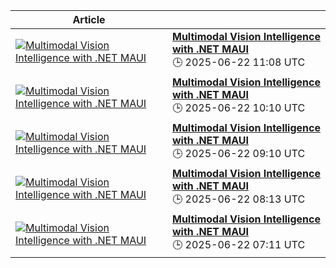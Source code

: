 <!-- ARTICLES-GRID-START -->
| Article | |
|--------|--|
| [![Multimodal Vision Intelligence with .NET MAUI](https://sam-solutions.com/wp-content/uploads/Net-vs-C-cover@2x.webp)](https://devblogs.microsoft.com/dotnet/multimodal-vision-intelligence-with-dotnet-maui/) | **[Multimodal Vision Intelligence with .NET MAUI](https://devblogs.microsoft.com/dotnet/multimodal-vision-intelligence-with-dotnet-maui/)**<br/>🕒 2025-06-22 11:08 UTC |
| [![Multimodal Vision Intelligence with .NET MAUI](https://sam-solutions.com/wp-content/uploads/Net-vs-C-cover@2x.webp)](https://devblogs.microsoft.com/dotnet/multimodal-vision-intelligence-with-dotnet-maui/) | **[Multimodal Vision Intelligence with .NET MAUI](https://devblogs.microsoft.com/dotnet/multimodal-vision-intelligence-with-dotnet-maui/)**<br/>🕒 2025-06-22 10:10 UTC |
| [![Multimodal Vision Intelligence with .NET MAUI](https://sam-solutions.com/wp-content/uploads/Net-vs-C-cover@2x.webp)](https://devblogs.microsoft.com/dotnet/multimodal-vision-intelligence-with-dotnet-maui/) | **[Multimodal Vision Intelligence with .NET MAUI](https://devblogs.microsoft.com/dotnet/multimodal-vision-intelligence-with-dotnet-maui/)**<br/>🕒 2025-06-22 09:10 UTC |
| [![Multimodal Vision Intelligence with .NET MAUI](https://sam-solutions.com/wp-content/uploads/Net-vs-C-cover@2x.webp)](https://devblogs.microsoft.com/dotnet/multimodal-vision-intelligence-with-dotnet-maui/) | **[Multimodal Vision Intelligence with .NET MAUI](https://devblogs.microsoft.com/dotnet/multimodal-vision-intelligence-with-dotnet-maui/)**<br/>🕒 2025-06-22 08:13 UTC |
| [![Multimodal Vision Intelligence with .NET MAUI](https://sam-solutions.com/wp-content/uploads/Net-vs-C-cover@2x.webp)](https://devblogs.microsoft.com/dotnet/multimodal-vision-intelligence-with-dotnet-maui/) | **[Multimodal Vision Intelligence with .NET MAUI](https://devblogs.microsoft.com/dotnet/multimodal-vision-intelligence-with-dotnet-maui/)**<br/>🕒 2025-06-22 07:11 UTC |
<!-- ARTICLES-GRID-END -->
